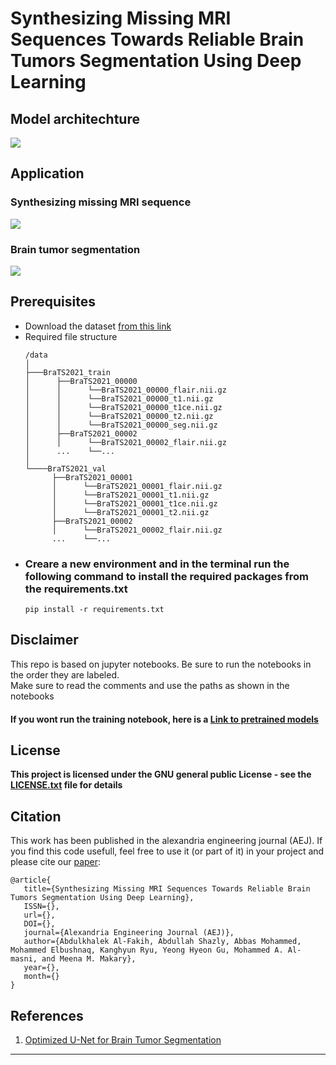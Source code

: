 # Synthesizing Missing MRI Sequences Towards Reliable Brain Tumors Segmentation Using Deep Learning

## Model architechture
<img src="https://github.com/A-shazli/MRI_SEQ_SYNTH/assets/61319952/fb9466d8-62a5-4c48-a48e-846a445dadcf">

## Application
### Synthesizing missing MRI sequence
<img src='https://github.com/A-shazli/MRI_SEQ_SYNTH/assets/61319952/d5491ec6-2c7c-4e4c-94cf-f33dc026b277'>

### Brain tumor segmentation
<img src='https://github.com/A-shazli/MRI_SEQ_SYNTH/assets/61319952/79b593fe-f21f-44de-b017-de68c7ce3a48'>


## Prerequisites
<ul>
  <li>Download the dataset <a href='https://www.med.upenn.edu/cbica/brats2021/#Data2'>from this link</a></li>
  <li>Required file structure</li>
  
  ```
  /data 
 │
 ├───BraTS2021_train
 │      ├──BraTS2021_00000 
 │      │      └──BraTS2021_00000_flair.nii.gz
 │      │      └──BraTS2021_00000_t1.nii.gz
 │      │      └──BraTS2021_00000_t1ce.nii.gz
 │      │      └──BraTS2021_00000_t2.nii.gz
 │      │      └──BraTS2021_00000_seg.nii.gz
 │      ├──BraTS2021_00002
 │      │      └──BraTS2021_00002_flair.nii.gz
 │      ...    └──...
 │
 └────BraTS2021_val
        ├──BraTS2021_00001 
        │      └──BraTS2021_00001_flair.nii.gz
        │      └──BraTS2021_00001_t1.nii.gz
        │      └──BraTS2021_00001_t1ce.nii.gz
        │      └──BraTS2021_00001_t2.nii.gz
        ├──BraTS2021_00002
        │      └──BraTS2021_00002_flair.nii.gz
        ...    └──...
  ```

  <li>
    <h3>Creare a new environment and in the terminal run the following command to install the required packages from the requirements.txt</h3>

  ``` 
  pip install -r requirements.txt
  ```
  </li>
  
</ul>

## Disclaimer
<p>This repo is based on jupyter notebooks. Be sure to run the notebooks in the order they are labeled. <br>Make sure to read the comments and use the paths as shown in the notebooks</p>
<h4>If you wont run the training notebook, here is a <a href="https://drive.google.com/drive/u/0/folders/1x3xXbj5YS-8fWlt_ntTq0PHgIwDH_dbx">Link to pretrained models<a/><h4/>

## License
This project is licensed under the GNU general public License - see the <a href='https://github.com/A-shazli/MRI_SEQ_SYNTH/blob/main/LICENSE'>LICENSE.txt</a> file for details

## Citation
<p>This work has been published in the alexandria engineering journal (AEJ). If you find this code usefull, feel free to use it (or part of it) in your project and please cite our <a href=''>paper</a>:</p>

```
@article{
   title={Synthesizing Missing MRI Sequences Towards Reliable Brain Tumors Segmentation Using Deep Learning},
   ISSN={},
   url={},
   DOI={},
   journal={Alexandria Engineering Journal (AEJ)},
   author={Abdulkhalek Al-Fakih, Abdullah Shazly, Abbas Mohammed, Mohammed Elbushnaq, Kanghyun Ryu, Yeong Hyeon Gu, Mohammed A. Al-masni, and Meena M. Makary},
   year={},
   month={}
}
```

## References
<ol>
  <li>
    <a href='https://github.com/NVIDIA/DeepLearningExamples/blob/master/PyTorch/Segmentation/nnUNet/notebooks/BraTS21.ipynb'>Optimized U-Net for Brain Tumor Segmentation<a/>
  </li>
</ol>

<hr/>

